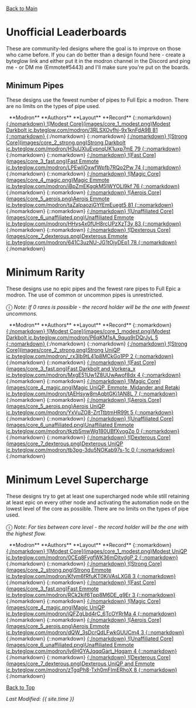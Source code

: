 [Back to Main](index.md)

# Unofficial Leaderboards

These are community-led designs where the goal is to improve on those who came before. If you can do better than a design found here - create a byteglow link and either put it in the modron channel in the Discord and ping me - or DM me (Emmote#5443) and I'll make sure you're put on the boards.

## Minimum Pipes

These designs use the fewest number of pipes to Full Epic a modron. There are no limits on the types of pipe used.

<span class="modronColumn">
    <span class="modronRowHeader">
        <span class="modronIcon">
            <span style="margin-left: 8px;">**Modron**</span>
        </span>
        <span class="modronRecordHolders">
            **Authors**
        </span>
        <span class="modronLinkHeader">
            **Layout**
        </span>
        <span class="modronRecord">
            **Record**
        </span>
    </span>
{::nomarkdown}
    <a href="https://ic.byteglow.com/modron/3RLSXOvfhj-9x1knFdA9B" target="_blank">
{:/nomarkdown}
    <span class="modronRow">
        <span class="modronIcon">
            ![Modest Core](images/core_1_modest.png)Modest
        </span>
        <span class="modronRecordHolders">
            Darkbolt
        </span>
        <span class="modronLink">
            ic.byteglow.com/modron/3RLSXOvfhj-9x1knFdA9B
        </span>
        <span class="modronRecord">
            81
        </span>
    </span>
{::nomarkdown}
    </a>
{:/nomarkdown}
{::nomarkdown}
    <a href="https://ic.byteglow.com/modron/H3uUXluEvpnqUK1uxp7mE" target="_blank">
{:/nomarkdown}
    <span class="modronRow">
        <span class="modronIcon">
            ![Strong Core](images/core_2_strong.png)Strong
        </span>
        <span class="modronRecordHolders">
            Darkbolt
        </span>
        <span class="modronLink">
            ic.byteglow.com/modron/H3uUXluEvpnqUK1uxp7mE
        </span>
        <span class="modronRecord">
            79
        </span>
    </span>
{::nomarkdown}
    </a>
{:/nomarkdown}
{::nomarkdown}
    <a href="https://ic.byteglow.com/modron/LPEwIiOxwfWpfb7RQo2Pw" target="_blank">
{:/nomarkdown}
    <span class="modronRow">
        <span class="modronIcon">
            ![Fast Core](images/core_3_fast.png)Fast
        </span>
        <span class="modronRecordHolders">
            Emmote
        </span>
        <span class="modronLink">
            ic.byteglow.com/modron/LPEwIiOxwfWpfb7RQo2Pw
        </span>
        <span class="modronRecord">
            74
        </span>
    </span>
{::nomarkdown}
    </a>
{:/nomarkdown}
{::nomarkdown}
    <a href="https://ic.byteglow.com/modron/iBpZmEKggkM5IWYOLl9kf" target="_blank">
{:/nomarkdown}
    <span class="modronRow">
        <span class="modronIcon">
            ![Magic Core](images/core_4_magic.png)Magic
        </span>
        <span class="modronRecordHolders">
            Emmote
        </span>
        <span class="modronLink">
            ic.byteglow.com/modron/iBpZmEKggkM5IWYOLl9kf
        </span>
        <span class="modronRecord">
            76
        </span>
    </span>
{::nomarkdown}
    </a>
{:/nomarkdown}
{::nomarkdown}
    <a href="https://ic.byteglow.com/modron/taZalpaozjGYfEmEuegt5" target="_blank">
{:/nomarkdown}
    <span class="modronRow">
        <span class="modronIcon">
            ![Aerois Core](images/core_5_aerois.png)Aerois
        </span>
        <span class="modronRecordHolders">
            Emmote
        </span>
        <span class="modronLink">
            ic.byteglow.com/modron/taZalpaozjGYfEmEuegt5
        </span>
        <span class="modronRecord">
            81
        </span>
    </span>
{::nomarkdown}
    </a>
{:/nomarkdown}
{::nomarkdown}
    <a href="https://ic.byteglow.com/modron/HHys4x0fUH8rcUPzXzT3y" target="_blank">
{:/nomarkdown}
    <span class="modronRow">
        <span class="modronIcon">
            ![Unaffiliated Core](images/core_6_unaffiliated.png)Unaffiliated
        </span>
        <span class="modronRecordHolders">
            Emmote
        </span>
        <span class="modronLink">
            ic.byteglow.com/modron/HHys4x0fUH8rcUPzXzT3y
        </span>
        <span class="modronRecord">
            83
        </span>
    </span>
{::nomarkdown}
    </a>
{:/nomarkdown}
{::nomarkdown}
    <a href="https://ic.byteglow.com/modron/641C3uzNU-JG1tOjyDEp1" target="_blank">
{:/nomarkdown}
    <span class="modronRow">
        <span class="modronIcon">
            ![Dexterous Core](images/core_7_dexterous.png)Dexterous
        </span>
        <span class="modronRecordHolders">
            Emmote
        </span>
        <span class="modronLink">
            ic.byteglow.com/modron/641C3uzNU-JG1tOjyDEp1
        </span>
        <span class="modronRecord">
            78
        </span>
    </span>
{::nomarkdown}
    </a>
{:/nomarkdown}
</span>

# Minimum Rarity

These designs use no epic pipes and the fewest rare pipes to Full Epic a modron. The use of common or uncommon pipes is unrestricted.

<span style="font-size:1.2em;">ⓘ</span> *Note: If 0 rares is possible - the record holder will be the one with fewest uncommons.*

<span class="modronColumn">
    <span class="modronRowHeader">
        <span class="modronIcon">
            <span style="margin-left: 8px;">**Modron**</span>
        </span>
        <span class="modronRecordHolders">
            **Authors**
        </span>
        <span class="modronLinkHeader">
            **Layout**
        </span>
        <span class="modronRecord">
            **Record**
        </span>
    </span>
{::nomarkdown}
    <a href="https://ic.byteglow.com/modron/P6qKM1sA_9quq9rDQrJyL" target="_blank">
{:/nomarkdown}
    <span class="modronRow">
        <span class="modronIcon">
            ![Modest Core](images/core_1_modest.png)Modest
        </span>
        <span class="modronRecordHolders">
            Darkbolt
        </span>
        <span class="modronLink">
            ic.byteglow.com/modron/P6qKM1sA_9quq9rDQrJyL
        </span>
        <span class="modronRecord">
            5
        </span>
    </span>
{::nomarkdown}
    </a>
{:/nomarkdown}
{::nomarkdown}
    <a href="https://ic.byteglow.com/modron/_rx3Ib9tL41p8MCkGo1PP" target="_blank">
{:/nomarkdown}
    <span class="modronRow">
        <span class="modronIcon">
            ![Strong Core](images/core_2_strong.png)Strong
        </span>
        <span class="modronRecordHolders">
            UniQP
        </span>
        <span class="modronLink">
            ic.byteglow.com/modron/_rx3Ib9tL41p8MCkGo1PP
        </span>
        <span class="modronRecord">
            2
        </span>
    </span>
{::nomarkdown}
    </a>
{:/nomarkdown}
{::nomarkdown}
    <a href="https://ic.byteglow.com/modron/MxgE51Uw1Z8UUwAwof8dx" target="_blank">
{:/nomarkdown}
    <span class="modronRow">
        <span class="modronIcon">
            ![Fast Core](images/core_3_fast.png)Fast
        </span>
        <span class="modronRecordHolders">
            Darkbolt and Vorkera_x
        </span>
        <span class="modronLink">
            ic.byteglow.com/modron/MxgE51Uw1Z8UUwAwof8dx
        </span>
        <span class="modronRecord">
            4
        </span>
    </span>
{::nomarkdown}
    </a>
{:/nomarkdown}
{::nomarkdown}
    <a href="https://ic.byteglow.com/modron/tAEHsyw8mAqbtGKi1AN8L" target="_blank">
{:/nomarkdown}
    <span class="modronRow">
        <span class="modronIcon">
            ![Magic Core](images/core_4_magic.png)Magic
        </span>
        <span class="modronRecordHolders">
            UniQP, Emmote, Midander and Retaki
        </span>
        <span class="modronLink">
            ic.byteglow.com/modron/tAEHsyw8mAqbtGKi1AN8L
        </span>
        <span class="modronRecord">
            7
        </span>
    </span>
{::nomarkdown}
    </a>
{:/nomarkdown}
{::nomarkdown}
    <a href="https://ic.byteglow.com/modron/YxVuZO8-ZrtTtbtmHR99t" target="_blank">
{:/nomarkdown}
    <span class="modronRow">
        <span class="modronIcon">
            ![Aerois Core](images/core_5_aerois.png)Aerois
        </span>
        <span class="modronRecordHolders">
            UniQP
        </span>
        <span class="modronLink">
            ic.byteglow.com/modron/YxVuZO8-ZrtTtbtmHR99t
        </span>
        <span class="modronRecord">
            5
        </span>
    </span>
{::nomarkdown}
    </a>
{:/nomarkdown}
{::nomarkdown}
    <a href="https://ic.byteglow.com/modron/tkzbSmwWg180UBfXvogZp" target="_blank">
{:/nomarkdown}
    <span class="modronRow">
        <span class="modronIcon">
            ![Unaffiliated Core](images/core_6_unaffiliated.png)Unaffiliated
        </span>
        <span class="modronRecordHolders">
            Emmote
        </span>
        <span class="modronLink">
            ic.byteglow.com/modron/tkzbSmwWg180UBfXvogZp
        </span>
        <span class="modronRecord">
            0
        </span>
    </span>
{::nomarkdown}
    </a>
{:/nomarkdown}
{::nomarkdown}
    <a href="https://ic.byteglow.com/modron/tb3pg-3du5NOKab97s-1c" target="_blank">
{:/nomarkdown}
    <span class="modronRow">
        <span class="modronIcon">
            ![Dexterous Core](images/core_7_dexterous.png)Dexterous
        </span>
        <span class="modronRecordHolders">
            UniQP
        </span>
        <span class="modronLink">
            ic.byteglow.com/modron/tb3pg-3du5NOKab97s-1c
        </span>
        <span class="modronRecord">
            0
        </span>
    </span>
{::nomarkdown}
    </a>
{:/nomarkdown}
</span>

# Minimum Level Supercharge

These designs try to get at least one supercharged node while still retaining at least epic on every other node and activating the automation node on the lowest level of the core as possible. There are no limits on the types of pipe used.

<span style="font-size:1.2em;">ⓘ</span> *Note: For ties between core level - the record holder will be the one with the highest flow.*

<span class="modronColumn">
    <span class="modronRowHeader">
        <span class="modronIcon">
            <span style="margin-left: 8px;">**Modron**</span>
        </span>
        <span class="modronRecordHolders">
            **Authors**
        </span>
        <span class="modronLinkHeader">
            **Layout**
        </span>
        <span class="modronRecord">
            **Record**
        </span>
    </span>
{::nomarkdown}
    <a href="https://ic.byteglow.com/modron/0CEq8FvgfWK36mDitydgP" target="_blank">
{:/nomarkdown}
    <span class="modronRow">
        <span class="modronIcon">
            ![Modest Core](images/core_1_modest.png)Modest
        </span>
        <span class="modronRecordHolders">
            UniQP
        </span>
        <span class="modronLink">
            ic.byteglow.com/modron/0CEq8FvgfWK36mDitydgP
        </span>
        <span class="modronRecord">
            2
        </span>
    </span>
{::nomarkdown}
    </a>
{:/nomarkdown}
{::nomarkdown}
    <a href="https://ic.byteglow.com/modron/Kfym6fRfuKT0KiVAsLXG8" target="_blank">
{:/nomarkdown}
    <span class="modronRow">
        <span class="modronIcon">
            ![Strong Core](images/core_2_strong.png)Strong
        </span>
        <span class="modronRecordHolders">
            Emmote
        </span>
        <span class="modronLink">
            ic.byteglow.com/modron/Kfym6fRfuKT0KiVAsLXG8
        </span>
        <span class="modronRecord">
            3
        </span>
    </span>
{::nomarkdown}
    </a>
{:/nomarkdown}
{::nomarkdown}
    <a href="https://ic.byteglow.com/modron/RCk2kjf6Tpp8M6DE_g9Er" target="_blank">
{:/nomarkdown}
    <span class="modronRow">
        <span class="modronIcon">
            ![Fast Core](images/core_3_fast.png)Fast
        </span>
        <span class="modronRecordHolders">
            Emmote
        </span>
        <span class="modronLink">
            ic.byteglow.com/modron/RCk2kjf6Tpp8M6DE_g9Er
        </span>
        <span class="modronRecord">
            3
        </span>
    </span>
{::nomarkdown}
    </a>
{:/nomarkdown}
{::nomarkdown}
    <a href="https://ic.byteglow.com/modron/iQFZgLbd4rC_6TcOYRrMa" target="_blank">
{:/nomarkdown}
    <span class="modronRow">
        <span class="modronIcon">
            ![Magic Core](images/core_4_magic.png)Magic
        </span>
        <span class="modronRecordHolders">
            UniQP
        </span>
        <span class="modronLink">
            ic.byteglow.com/modron/iQFZgLbd4rC_6TcOYRrMa
        </span>
        <span class="modronRecord">
            4
        </span>
    </span>
{::nomarkdown}
    </a>
{:/nomarkdown}
{::nomarkdown}
    <a href="https://ic.byteglow.com/modron/dQW_3sDcrQdLFwkGUUCm4" target="_blank">
{:/nomarkdown}
    <span class="modronRow">
        <span class="modronIcon">
            ![Aerois Core](images/core_5_aerois.png)Aerois
        </span>
        <span class="modronRecordHolders">
            Emmote
        </span>
        <span class="modronLink">
            ic.byteglow.com/modron/dQW_3sDcrQdLFwkGUUCm4
        </span>
        <span class="modronRecord">
            3
        </span>
    </span>
{::nomarkdown}
    </a>
{:/nomarkdown}
{::nomarkdown}
    <a href="https://ic.byteglow.com/modron/lv6HGYAJqqqGart_Hqgam" target="_blank">
{:/nomarkdown}
    <span class="modronRow">
        <span class="modronIcon">
            ![Unaffiliated Core](images/core_6_unaffiliated.png)Unaffiliated
        </span>
        <span class="modronRecordHolders">
            Emmote
        </span>
        <span class="modronLink">
            ic.byteglow.com/modron/lv6HGYAJqqqGart_Hqgam
        </span>
        <span class="modronRecord">
            4
        </span>
    </span>
{::nomarkdown}
    </a>
{:/nomarkdown}
{::nomarkdown}
    <a href="https://ic.byteglow.com/modron/zTgqPh8-Txh0mFImERhoX" target="_blank">
{:/nomarkdown}
    <span class="modronRow">
        <span class="modronIcon">
            ![Dexterous Core](images/core_7_dexterous.png)Dexterous
        </span>
        <span class="modronRecordHolders">
            UniQP and Emmote
        </span>
        <span class="modronLink">
            ic.byteglow.com/modron/zTgqPh8-Txh0mFImERhoX
        </span>
        <span class="modronRecord">
            8
        </span>
    </span>
{::nomarkdown}
    </a>
{:/nomarkdown}
</span>

[Back to Top](#top)

*Last Modified: {{ site.time }}*